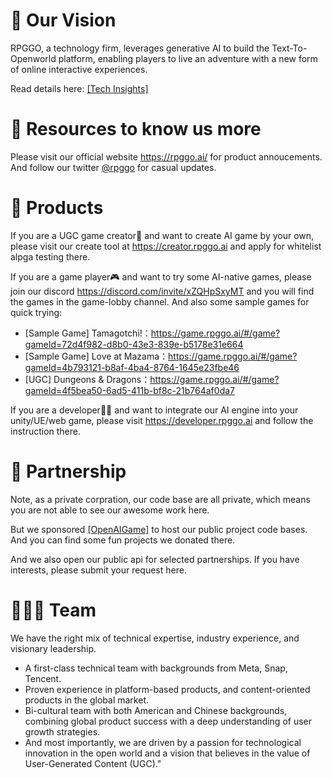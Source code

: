 # 📡 Our Vision
RPGGO, a technology firm, leverages generative AI to build the Text-To-Openworld platform, enabling players to live an adventure with a new form of online interactive experiences. 

Read details here: [[Tech Insights]](https://rpggo.gitbook.io/dev-docs/)

# 📖 Resources to know us more
Please visit our official website https://rpggo.ai/ for product annoucements. And follow our twitter [@rpggo](https://twitter.com/rpggoai) for casual updates.

# 🚀 Products

If you are a UGC game creator👷 and want to create AI game by your own, please visit our create tool at https://creator.rpggo.ai and apply for whitelist alpga testing there.

If you are a game player🎮 and want to try some AI-native games, please join our discord https://discord.com/invite/xZQHpSxyMT and you will find the games in the game-lobby channel. And also some sample games for quick trying:
- [Sample Game] Tamagotchi!：https://game.rpggo.ai/#/game?gameId=72d4f982-d8b0-43e3-839e-b5178e31e664
- [Sample Game] Love at Mazama：https://game.rpggo.ai/#/game?gameId=4b793121-b8af-4ba4-8764-1645e23fbe46
- [UGC] Dungeons & Dragons：https://game.rpggo.ai/#/game?gameId=4f5bea50-6ad5-411b-bf8c-21b764af0da7

If you are a developer🧑‍💻 and want to integrate our AI engine into your unity/UE/web game, please visit https://developer.rpggo.ai and follow the instruction there.


# 🧙 Partnership
Note, as a private corpration, our code base are all private, which means you are not able to see our awesome work here.

But we sponsored [[OpenAIGame]](https://github.com/OpenAIGame) to host our public project code bases. And you can find some fun projects we donated there.

And we also open our public api for selected partnerships. If you have interests, please submit your request here.

# 🧑‍🤝‍🧑 Team
We have the right mix of technical expertise, industry experience, and visionary leadership. 
- A first-class technical team with backgrounds from Meta, Snap, Tencent.
- Proven experience in platform-based products, and content-oriented products in the global market.
- Bi-cultural team with both American and Chinese backgrounds, combining global product success with a deep understanding of user growth strategies.
- And most importantly, we are driven by a passion for technological innovation in the open world and a vision that believes in the value of User-Generated Content (UGC)."

